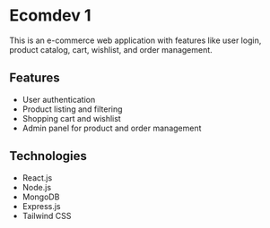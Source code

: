 # Ecomdev 1

This is an e-commerce web application with features like user login, product catalog, cart, wishlist, and order management.

## Features
- User authentication
- Product listing and filtering
- Shopping cart and wishlist
- Admin panel for product and order management

## Technologies
- React.js
- Node.js
- MongoDB
- Express.js
- Tailwind CSS
